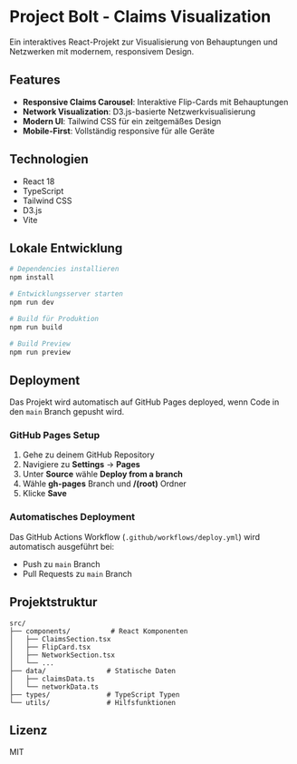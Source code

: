 # Project Bolt - Claims Visualization

Ein interaktives React-Projekt zur Visualisierung von Behauptungen und Netzwerken mit modernem, responsivem Design.

## Features

- **Responsive Claims Carousel**: Interaktive Flip-Cards mit Behauptungen
- **Network Visualization**: D3.js-basierte Netzwerkvisualisierung
- **Modern UI**: Tailwind CSS für ein zeitgemäßes Design
- **Mobile-First**: Vollständig responsive für alle Geräte

## Technologien

- React 18
- TypeScript
- Tailwind CSS
- D3.js
- Vite

## Lokale Entwicklung

```bash
# Dependencies installieren
npm install

# Entwicklungsserver starten
npm run dev

# Build für Produktion
npm run build

# Build Preview
npm run preview
```

## Deployment

Das Projekt wird automatisch auf GitHub Pages deployed, wenn Code in den `main` Branch gepusht wird.

### GitHub Pages Setup

1. Gehe zu deinem GitHub Repository
2. Navigiere zu **Settings** → **Pages**
3. Unter **Source** wähle **Deploy from a branch**
4. Wähle **gh-pages** Branch und **/(root)** Ordner
5. Klicke **Save**

### Automatisches Deployment

Das GitHub Actions Workflow (`.github/workflows/deploy.yml`) wird automatisch ausgeführt bei:
- Push zu `main` Branch
- Pull Requests zu `main` Branch

## Projektstruktur

```
src/
├── components/          # React Komponenten
│   ├── ClaimsSection.tsx
│   ├── FlipCard.tsx
│   ├── NetworkSection.tsx
│   └── ...
├── data/               # Statische Daten
│   ├── claimsData.ts
│   └── networkData.ts
├── types/              # TypeScript Typen
└── utils/              # Hilfsfunktionen
```

## Lizenz

MIT 